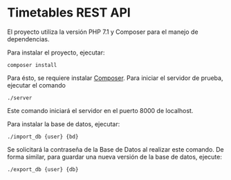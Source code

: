 # Timetables REST API

El proyecto utiliza la versión PHP 7.1 y Composer para el manejo de dependencias.

Para instalar el proyecto, ejecutar:

    composer install

Para ésto, se requiere instalar [Composer](http://composer.org). Para iniciar el servidor de
prueba, ejecutar el comando

    ./server

Este comando iniciará el servidor en el puerto 8000 de localhost.

Para instalar la base de datos, ejecutar:

    ./import_db {user} {bd}

Se solicitará la contraseña de la Base de Datos al realizar este comando. De
forma similar, para guardar una nueva versión de la base de datos, ejecute:

    ./export_db {user} {db}
